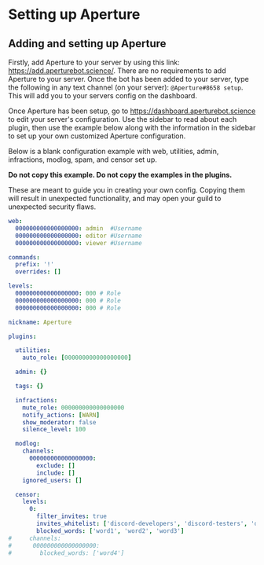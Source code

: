 # Setting up Aperture

## Adding and setting up Aperture
Firstly, add Aperture to your server by using this link: https://add.aperturebot.science/. There are no requirements to add Aperture to your server. Once the bot has been added to your server, type the following in any text channel (on your server): `@Aperture#8658 setup`. This will add you to your servers config on the dashboard.

Once Aperture has been setup, go to https://dashboard.aperturebot.science to edit your server's configuration. Use the sidebar to read about each plugin, then use the example below along with the information in the sidebar to set up your own customized Aperture configuration.

Below is a blank configuration example with web, utilities, admin, infractions, modlog, spam, and censor set up. 

**Do not copy this example. Do not copy the examples in the plugins.** 

These are meant to guide you in creating your own config. Copying them will result in unexpected functionality, and may open your guild to unexpected security flaws.

```yaml
web:
  000000000000000000: admin  #Username
  000000000000000000: editor #Username
  000000000000000000: viewer #Username

commands:
  prefix: '!'
  overrides: []

levels:
  000000000000000000: 000 # Role
  000000000000000000: 000 # Role
  000000000000000000: 000 # Role

nickname: Aperture

plugins:

  utilities:
    auto_role: [000000000000000000]

  admin: {}

  tags: {}

  infractions:
    mute_role: 000000000000000000
    notify_actions: [WARN]
    show_moderator: false
    silence_level: 100

  modlog:
    channels:
      000000000000000000:
        exclude: []
        include: []
    ignored_users: []

  censor:
    levels:
      0:
        filter_invites: true
        invites_whitelist: ['discord-developers', 'discord-testers', 'discord-api', 'events', 'discord-linux', 'gamenight', 'discord-feedback']
        blocked_words: ['word1', 'word2', 'word3']
#     channels:
#      000000000000000000:
#        blocked_words: ['word4']
```
